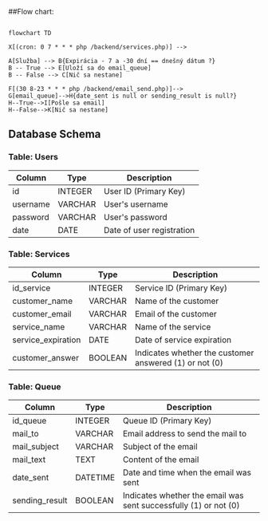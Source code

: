 ##Flow chart:

```mermaid

flowchart TD

X[(cron: 0 7 * * * php /backend/services.php)] -->

A[Služba] --> B{Expirácia - 7 a -30 dní == dnešný dátum ?}
B -- True --> E[Uloží sa do email_queue]
B -- False --> C[Nič sa nestane]

F[(30 8-23 * * * php /backend/email_send.php)]-->
G[email_queue]-->H{date_sent is null or sending_result is null?}
H--True-->I[Pošle sa email]
H--False-->K[Nič sa nestane]
```

## Database Schema

### Table: Users

| Column   | Type    | Description               |
| -------- | ------- | ------------------------- |
| id       | INTEGER | User ID (Primary Key)     |
| username | VARCHAR | User's username           |
| password | VARCHAR | User's password           |
| date     | DATE    | Date of user registration |

### Table: Services

| Column             | Type    | Description                                            |
| ------------------ | ------- | ------------------------------------------------------ |
| id_service         | INTEGER | Service ID (Primary Key)                               |
| customer_name      | VARCHAR | Name of the customer                                   |
| customer_email     | VARCHAR | Email of the customer                                  |
| service_name       | VARCHAR | Name of the service                                    |
| service_expiration | DATE    | Date of service expiration                             |
| customer_answer    | BOOLEAN | Indicates whether the customer answered (1) or not (0) |

### Table: Queue

| Column         | Type     | Description                                                      |
| -------------- | -------- | ---------------------------------------------------------------- |
| id_queue       | INTEGER  | Queue ID (Primary Key)                                           |
| mail_to        | VARCHAR  | Email address to send the mail to                                |
| mail_subject   | VARCHAR  | Subject of the email                                             |
| mail_text      | TEXT     | Content of the email                                             |
| date_sent      | DATETIME | Date and time when the email was sent                            |
| sending_result | BOOLEAN  | Indicates whether the email was sent successfully (1) or not (0) |
